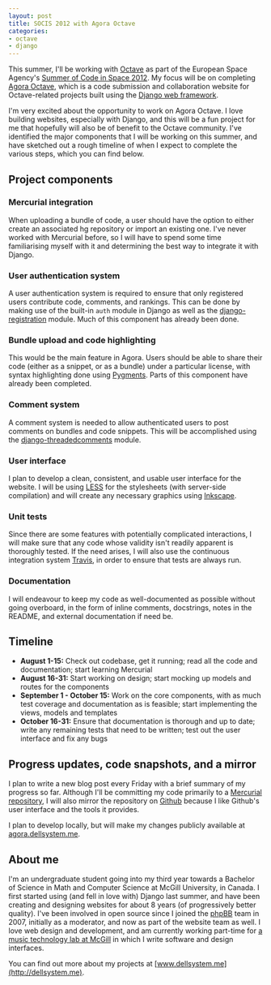 ```yaml
---
layout: post
title: SOCIS 2012 with Agora Octave
categories:
- octave
- django
---
```


This summer, I'll be working with [Octave](http://www.gnu.org/software/octave) as part of the European Space Agency's [Summer of Code in Space 2012](http://sophia.estec.esa.int/socis2012/). My focus will be on completing <a href="http://agora.octave.org">Agora Octave</a>, which is a code submission and collaboration website for Octave-related projects built using the <a href="https://www.djangoproject.com/">Django web framework</a>.

I'm very excited about the opportunity to work on Agora Octave. I love building websites, especially with Django, and this will be a fun project for me that hopefully will also be of benefit to the Octave community. I've identified the major components  that I will be working on this summer, and have sketched out a rough timeline of when I expect to complete the various steps, which you can find below.

## Project components

### Mercurial integration

When uploading a bundle of code, a user should have the option to either create an associated hg repository or import an existing one. I've never worked with Mercurial before, so I will have to spend some time familiarising myself with it and determining the best way to integrate it with Django.

### User authentication system

A user authentication system is required to ensure that only registered users contribute code, comments, and rankings. This can be done by making use of the built-in `auth` module in Django as well as the [django-registration](http://bitbucket.org/ubernostrum/django-registration) module. Much of this component has already been done.

### Bundle upload and code highlighting

This would be the main feature in Agora. Users should be able to share their code (either as a snippet, or as a bundle) under a particular license, with syntax highlighting done using [Pygments](http://pygments.org). Parts of this component have already been completed.

### Comment system

A comment system is needed to allow authenticated users to post comments on bundles and code snippets. This will be accomplished using the [django-threadedcomments](https://github.com/HonzaKral/django-threadedcomments) module.

### User interface

I plan to develop a clean, consistent, and usable user interface for the website. I will be using [LESS](http://lesscss.org/) for the stylesheets (with server-side compilation) and will create any necessary graphics using [Inkscape](http://inkscape.org).

### Unit tests

Since there are some features with potentially complicated interactions, I will make sure that any code whose validity isn't readily apparent is thoroughly tested. If the need arises, I will also use the continuous integration system [Travis](http://travis-ci.org/), in order to ensure that tests are always run.

### Documentation

I will endeavour to keep my code as well-documented as possible without going overboard, in the form of inline comments, docstrings, notes in the README, and external documentation if need be.

## Timeline

* **August 1-15:** Check out codebase, get it running; read all the code and documentation; start learning Mercurial
* **August 16-31:** Start working on design; start mocking up models and routes for the components
* **September 1 - October 15:** Work on the core components, with as much test coverage and documentation as is feasible; start implementing the views, models and templates
* **October 16-31:** Ensure that documentation is thorough and up to date; write any remaining tests that need to be written; test out the user interface and fix any bugs

## Progress updates, code snapshots, and a mirror

I plan to write a new blog post every Friday with a brief summary of my progress so far. Although I'll be committing my code primarily to a [Mercurial repository](http://inversethought.com/hg/agora-dellsystem/), I will also mirror the repository on [Github](https://github.com/dellsystem/agora-octave) because I like Github's user interface and the tools it provides.

I plan to develop locally, but will make my changes publicly available at [agora.dellsystem.me](http://agora.dellsystem.me).

## About me

I'm an undergraduate student going into my third year towards a Bachelor of Science in Math and Computer Science at McGill University, in Canada. I first started using (and fell in love with) Django last summer, and have been creating and designing websites for about 8 years (of progressively better quality). I've been involved in open source since I joined the [phpBB](http://www.phpbb.com) team in 2007, initially as a moderator, and now as part of the website team as well. I love web design and development, and am currently working part-time for [a music technology lab at McGill](http://ddmal.music.mcgill.ca/) in which I write software and design interfaces.

You can find out more about my projects at [www.dellsystem.me](http://dellsystem.me).

